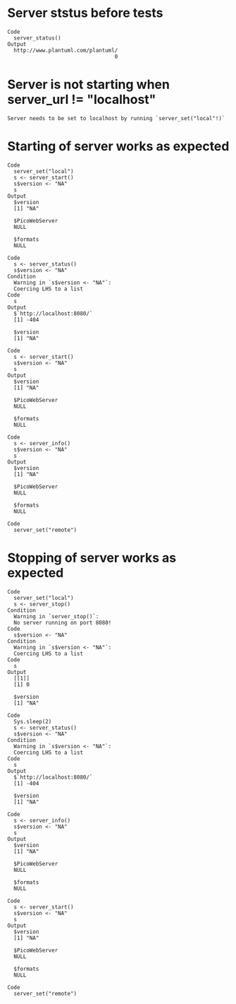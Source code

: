 # Server ststus before tests

    Code
      server_status()
    Output
      http://www.plantuml.com/plantuml/ 
                                      0 

# Server is not starting when server_url != "localhost"

    Server needs to be set to localhost by running `server_set("local"!)`

# Starting of server works as expected

    Code
      server_set("local")
      s <- server_start()
      s$version <- "NA"
      s
    Output
      $version
      [1] "NA"
      
      $PicoWebServer
      NULL
      
      $formats
      NULL
      
    Code
      s <- server_status()
      s$version <- "NA"
    Condition
      Warning in `s$version <- "NA"`:
      Coercing LHS to a list
    Code
      s
    Output
      $`http://localhost:8080/`
      [1] -404
      
      $version
      [1] "NA"
      
    Code
      s <- server_start()
      s$version <- "NA"
      s
    Output
      $version
      [1] "NA"
      
      $PicoWebServer
      NULL
      
      $formats
      NULL
      
    Code
      s <- server_info()
      s$version <- "NA"
      s
    Output
      $version
      [1] "NA"
      
      $PicoWebServer
      NULL
      
      $formats
      NULL
      
    Code
      server_set("remote")

# Stopping of server works as expected

    Code
      server_set("local")
      s <- server_stop()
    Condition
      Warning in `server_stop()`:
      No server running on port 8080!
    Code
      s$version <- "NA"
    Condition
      Warning in `s$version <- "NA"`:
      Coercing LHS to a list
    Code
      s
    Output
      [[1]]
      [1] 0
      
      $version
      [1] "NA"
      
    Code
      Sys.sleep(2)
      s <- server_status()
      s$version <- "NA"
    Condition
      Warning in `s$version <- "NA"`:
      Coercing LHS to a list
    Code
      s
    Output
      $`http://localhost:8080/`
      [1] -404
      
      $version
      [1] "NA"
      
    Code
      s <- server_info()
      s$version <- "NA"
      s
    Output
      $version
      [1] "NA"
      
      $PicoWebServer
      NULL
      
      $formats
      NULL
      
    Code
      s <- server_start()
      s$version <- "NA"
      s
    Output
      $version
      [1] "NA"
      
      $PicoWebServer
      NULL
      
      $formats
      NULL
      
    Code
      server_set("remote")

